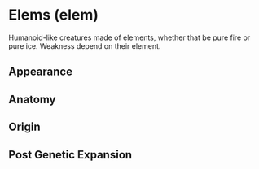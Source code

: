 # Elems (elem)

Humanoid-like creatures made of elements, whether that be pure fire or pure ice. Weakness depend on their element.

## Appearance

## Anatomy

## Origin

## Post Genetic Expansion
